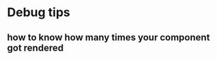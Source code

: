 # Debug tips

## how to know how many times your component got rendered

<template>
  <form>
    <TermsOfService 
      :termsOfService="termsOfService" 
      v-once
    />
    <div>
      Name is: {{ msg }}
    </div>
  </form>
</template>

<script setup lang="ts">
import { defineProps, onRenderTracked } from 'vue'
import TermsOfService from './TermsOfService.vue'

let count = 0

defineProps(['termsOfService', 'msg'])

onRenderTracked((debug) => {
  count += 1
  console.log(`Form.vue render tracked. \tCount: ${count} key: ${debug.key}.`)
})
</script>
